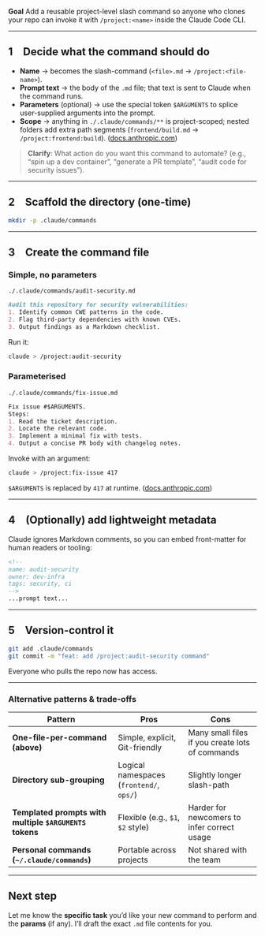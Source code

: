 **Goal**
Add a reusable project-level slash command so anyone who clones your repo can invoke it with `/project:<name>` inside the Claude Code CLI.

---

## 1 Decide what the command should do

* **Name** → becomes the slash-command (`<file>.md` → `/project:<file-name>`).
* **Prompt text** → the body of the `.md` file; that text is sent to Claude when the command runs.
* **Parameters** (optional) → use the special token `$ARGUMENTS` to splice user-supplied arguments into the prompt.
* **Scope** → anything in `./.claude/commands/**` is project-scoped; nested folders add extra path segments (`frontend/build.md` → `/project:frontend:build`). ([docs.anthropic.com][1])

> **Clarify**: What action do you want this command to automate? (e.g., “spin up a dev container”, “generate a PR template”, “audit code for security issues”).

---

## 2 Scaffold the directory (one-time)

```bash
mkdir -p .claude/commands
```

---

## 3 Create the command file

### Simple, no parameters

`./.claude/commands/audit-security.md`

```md
Audit this repository for security vulnerabilities:
1. Identify common CWE patterns in the code.
2. Flag third-party dependencies with known CVEs.
3. Output findings as a Markdown checklist.
```

Run it:

```bash
claude > /project:audit-security
```

### Parameterised

`./.claude/commands/fix-issue.md`

```md
Fix issue #$ARGUMENTS.  
Steps:  
1. Read the ticket description.  
2. Locate the relevant code.  
3. Implement a minimal fix with tests.  
4. Output a concise PR body with changelog notes.
```

Invoke with an argument:

```bash
claude > /project:fix-issue 417
```

`$ARGUMENTS` is replaced by `417` at runtime. ([docs.anthropic.com][1])

---

## 4 (Optionally) add lightweight metadata

Claude ignores Markdown comments, so you can embed front-matter for human readers or tooling:

```md
<!--
name: audit-security
owner: dev-infra
tags: security, ci
-->
...prompt text...
```

---

## 5 Version-control it

```bash
git add .claude/commands
git commit -m "feat: add /project:audit-security command"
```

Everyone who pulls the repo now has access.

---

### Alternative patterns & trade-offs

| Pattern                                                 | Pros                                     | Cons                                            |
| ------------------------------------------------------- | ---------------------------------------- | ----------------------------------------------- |
| **One-file-per-command (above)**                        | Simple, explicit, Git-friendly           | Many small files if you create lots of commands |
| **Directory sub-grouping**                              | Logical namespaces (`frontend/`, `ops/`) | Slightly longer slash-path                      |
| **Templated prompts with multiple `$ARGUMENTS` tokens** | Flexible (e.g., `$1`, `$2` style)        | Harder for newcomers to infer correct usage     |
| **Personal commands (`~/.claude/commands`)**            | Portable across projects                 | Not shared with the team                        |

---

## Next step

Let me know the **specific task** you’d like your new command to perform and the **params** (if any). I’ll draft the exact `.md` file contents for you.

[1]: https://docs.anthropic.com/en/docs/claude-code/tutorials "Tutorials - Anthropic"
